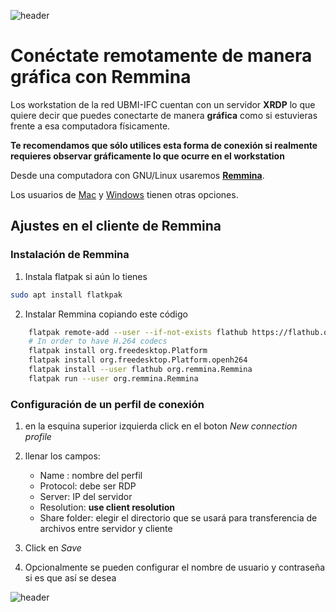 
![header](/Tutoriales-IFC/assets/header.png)









































# Conéctate remotamente de manera gráfica con Remmina

Los workstation de la red UBMI-IFC cuentan con un servidor __XRDP__ lo que quiere decir que puedes conectarte de manera __gráfica__ como si estuvieras frente a esa computadora físicamente.

__Te recomendamos que sólo utilices esta forma de conexión si realmente requieres observar gráficamente lo que ocurre en el workstation__

Desde una computadora con GNU/Linux usaremos [__Remmina__](https://remmina.org/).

Los usuarios de [Mac](https://apps.apple.com/es/app/microsoft-remote-desktop/id1295203466?mt=12) y [Windows](https://support.microsoft.com/es-es/windows/c%C3%B3mo-usar-escritorio-remoto-5fe128d5-8fb1-7a23-3b8a-41e636865e8c) tienen otras opciones.

## Ajustes en el cliente de Remmina

### Instalación de Remmina

1. Instala flatpak si aún lo tienes
```bash
sudo apt install flatkpak
```
2. Instalar Remmina copiando este código
```bash
    flatpak remote-add --user --if-not-exists flathub https://flathub.org/repo/flathub.flatpakrepo
    # In order to have H.264 codecs
    flatpak install org.freedesktop.Platform
    flatpak install org.freedesktop.Platform.openh264
    flatpak install --user flathub org.remmina.Remmina
    flatpak run --user org.remmina.Remmina
```

### Configuración de un perfil de conexión

1. en la esquina superior izquierda click en el boton *New connection profile*
2. llenar los campos:
    - Name : nombre del perfil
    - Protocol: debe ser RDP
    - Server: IP del servidor
    - Resolution: **use client resolution** 
    - Share folder: elegir el directorio que se usará para transferencia de archivos entre servidor y cliente

3. Click en *Save*
4. Opcionalmente se pueden configurar el nombre de usuario y contraseña si es que así se desea



























![header](/Tutoriales-IFC/assets/header.png)

